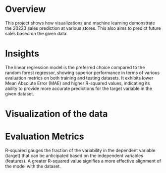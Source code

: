 # Overview
This project shows how visualizations and machine learning demonstrate the 20223 sales prediction at various stores. This also aims to predict future sales based on the given data. 

# Insights 
The linear regression model is the preferred choice compared to the random forest regressor, showing superior performance in terms of various evaluation metrics on both training and testing datasets. It exhibits lower Mean Absolute Error (MAE) and higher R-squared values, indicating its ability to provide more accurate predictions for the target variable in the given dataset.


# Visualization of the data


# Evaluation Metrics
R-squared gauges the fraction of the variability in the dependent variable (target) that can be anticipated based on the independent variables (features). A greater R-squared value signifies a more effective alignment of the model with the dataset.





